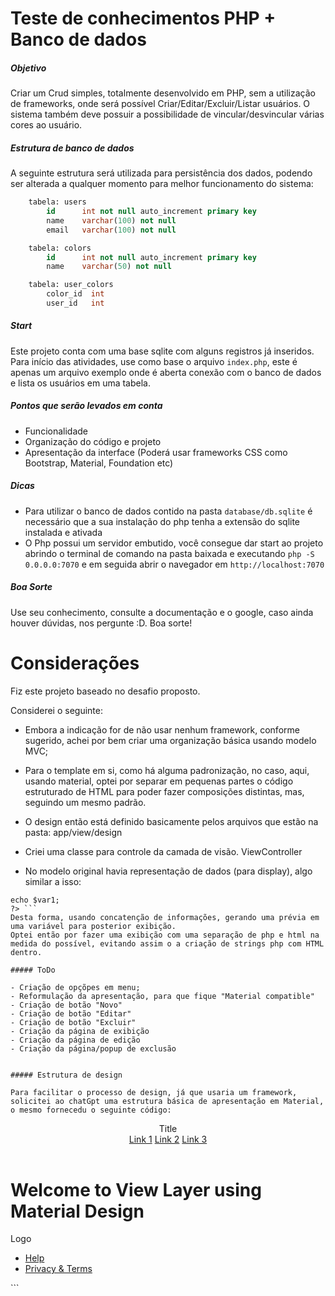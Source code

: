 # Teste de conhecimentos PHP + Banco de dados
##### Objetivo
Criar um Crud simples, totalmente desenvolvido em PHP, sem a utilização de frameworks, onde será possível Criar/Editar/Excluir/Listar usuários. O sistema também deve possuir a possibilidade de vincular/desvincular várias cores ao usuário.

##### Estrutura de banco de dados
A seguinte estrutura será utilizada para persistência dos dados, podendo ser alterada a qualquer momento para melhor funcionamento do sistema:

```sql
    tabela: users
        id      int not null auto_increment primary key
        name    varchar(100) not null
        email   varchar(100) not null
```
```sql
    tabela: colors
        id      int not null auto_increment primary key
        name    varchar(50) not null
```
```sql
    tabela: user_colors
        color_id  int
        user_id   int
```

##### Start
Este projeto conta com uma base sqlite com alguns registros já inseridos. Para início das atividades, use como base o arquivo `index.php`, este é apenas um arquivo exemplo onde é aberta conexão com o banco de dados e lista os usuários em uma tabela.

##### Pontos que serão levados em conta
- Funcionalidade
- Organização do código e projeto
- Apresentação da interface (Poderá usar frameworks CSS como Bootstrap, Material, Foundation etc)

##### Dicas
- Para utilizar o banco de dados contido na pasta `database/db.sqlite` é necessário que a sua instalação do php tenha a extensão do sqlite instalada e ativada
- O Php possui um servidor embutido, você consegue dar start ao projeto abrindo o terminal de comando na pasta baixada e executando `php -S 0.0.0.0:7070` e em seguida abrir o navegador em `http://localhost:7070`

##### Boa Sorte
Use seu conhecimento, consulte a documentação e o google, caso ainda houver dúvidas, nos pergunte :D. Boa sorte!


# Considerações

Fiz este projeto baseado no desafio proposto.

Considerei o seguinte:

- Embora a indicação for de não usar nenhum framework, conforme sugerido, achei por bem criar uma organização básica usando modelo MVC;

- Para o template em si, como há alguma padronização, no caso, aqui, usando material, optei por separar em pequenas partes o código estruturado de HTML para poder fazer composições distintas, mas, seguindo um mesmo padrão.

- O design então está definido basicamente pelos arquivos que estão na pasta: app/view/design

- Criei uma classe para controle da camada de visão. ViewController

- No modelo original havia representação de dados (para display), algo similar a isso:
``` <?php $var1 = '<td></td>'; 
echo $var1; 
?> ```
Desta forma, usando concatenção de informações, gerando uma prévia em uma variável para posterior exibição. 
Optei então por fazer uma exibição com uma separação de php e html na medida do possível, evitando assim o a criação de strings php com HTML dentro.

##### ToDo

- Criação de opçõpes em menu;
- Reformulação da apresentação, para que fique "Material compatible"
- Criação de botão "Novo"
- Criação de botão "Editar"
- Criação de botão "Excluir"
- Criação da página de exibição
- Criação da página de edição
- Criação da página/popup de exclusão


##### Estrutura de design

Para facilitar o processo de design, já que usaria um framework, solicitei ao chatGpt uma estrutura básica de apresentação em Material, o mesmo fornecedu o seguinte código:

```
<!DOCTYPE html>
<html>
  <head>
    <meta charset="utf-8">
    <meta name="viewport" content="width=device-width, initial-scale=1">
    <title>View Layer using Material Design</title>
    <!-- Adicione o link para o arquivo CSS do Material Design -->
    <link rel="stylesheet" href="https://fonts.googleapis.com/icon?family=Material+Icons">
    <link rel="stylesheet" href="https://code.getmdl.io/1.3.0/material.indigo-pink.min.css">
  </head>
  <body>
    <!-- Adicione o código para a barra de navegação -->
    <header class="mdl-layout__header">
      <div class="mdl-layout__header-row">
        <span class="mdl-layout-title">Title</span>
        <div class="mdl-layout-spacer"></div>
        <!-- Adicione o código para o menu -->
        <nav class="mdl-navigation">
          <a class="mdl-navigation__link" href="#">Link 1</a>
          <a class="mdl-navigation__link" href="#">Link 2</a>
          <a class="mdl-navigation__link" href="#">Link 3</a>
        </nav>
      </div>
    </header>
    <!-- Adicione o código para o conteúdo da página -->
    <main class="mdl-layout__content">
      <div class="page-content">
        <div class="mdl-grid">
          <div class="mdl-cell mdl-cell--12-col">
            <h1>Welcome to View Layer using Material Design</h1>
          </div>
        </div>
      </div>
    </main>
    <!-- Adicione o código para o rodapé -->
    <footer class="mdl-mini-footer">
      <div class="mdl-mini-footer__left-section">
        <div class="mdl-logo">Logo</div>
        <ul class="mdl-mini-footer__link-list">
          <li><a href="#">Help</a></li>
          <li><a href="#">Privacy & Terms</a></li>
        </ul>
      </div>
    </footer>
    <!-- Adicione o link para o arquivo JavaScript do Material Design -->
    <script defer src="https://code.getmdl.io/1.3.0/material.min.js"></script>
  </body>
</html>
```
